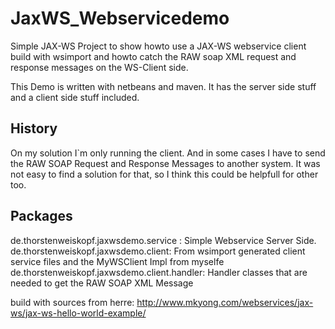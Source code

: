 # JaxWS_Webservicedemo

Simple JAX-WS Project to show howto use a JAX-WS webservice client build with wsimport and howto catch the RAW 
soap XML request and response messages on the WS-Client side.

This Demo is written with netbeans and maven.
It has the server side stuff and a client side stuff included.


## History

On my solution I`m only running the client. And in some cases I have to send the RAW SOAP Request and Response Messages to another system. It was not easy to find a solution for that, so I think this could be helpfull for other too.

## Packages

de.thorstenweiskopf.jaxwsdemo.service : Simple Webservice Server Side. 
de.thorstenweiskopf.jaxwsdemo.client: From wsimport generated client service files and the MyWSClient Impl from myselfe
de.thorstenweiskopf.jaxwsdemo.client.handler: Handler classes that are needed to get the RAW SOAP XML Message

build with sources from herre: http://www.mkyong.com/webservices/jax-ws/jax-ws-hello-world-example/
